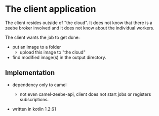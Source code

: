 # The client application

The client resides outside of "the cloud".
It does not know that there is a zeebe broker involved and it does not know about the individual workers.

The client wants the job to get done:

* put an image to a folder
  * upload this image to "the cloud"
* find modified image(s) in the output directory.


## Implementation

* dependency only to camel
  * not even camel-zeebe-api, client does not start jobs or registers subscriptions.

* written in kotlin 1.2.61
